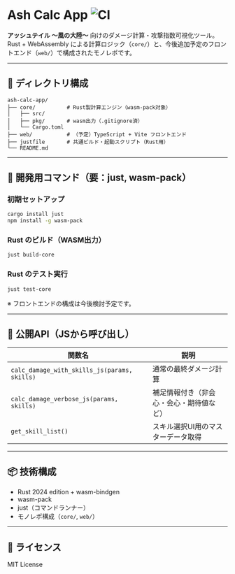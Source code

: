 # Ash Calc App ![CI](https://github.com/fffff-i/ash-calc-app/actions/workflows/ci.yml/badge.svg)

**アッシュテイル ～風の大陸～** 向けのダメージ計算・攻撃指数可視化ツール。
Rust + WebAssembly による計算ロジック（`core/`）と、今後追加予定のフロントエンド（`web/`）で構成されたモノレポです。

---

## 📁 ディレクトリ構成

```
ash-calc-app/
├── core/          # Rust製計算エンジン（wasm-pack対象）
│   ├── src/
│   ├── pkg/       # wasm出力（.gitignore済）
│   └── Cargo.toml
├── web/           # （予定）TypeScript + Vite フロントエンド
├── justfile       # 共通ビルド・起動スクリプト（Rust用）
└── README.md
```

---

## 🚀 開発用コマンド（要：just, wasm-pack）

### 初期セットアップ

```bash
cargo install just
npm install -g wasm-pack
```

### Rust のビルド（WASM出力）

```bash
just build-core
```

### Rust のテスト実行

```bash
just test-core
```

※ フロントエンドの構成は今後検討予定です。

---

## 🧩 公開API（JSから呼び出し）

| 関数名                                          | 説明                   |
| -------------------------------------------- | -------------------- |
| `calc_damage_with_skills_js(params, skills)` | 通常の最終ダメージ計算          |
| `calc_damage_verbose_js(params, skills)`     | 補足情報付き（非会心・会心・期待値など） |
| `get_skill_list()`                           | スキル選択UI用のマスターデータ取得   |

---

## 📦 技術構成

* Rust 2024 edition + wasm-bindgen
* wasm-pack
* just（コマンドランナー）
* モノレポ構成（`core/`, `web/`）

---

## 📝 ライセンス

MIT License
